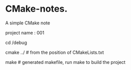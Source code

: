 # CMake-notes.
A simple CMake note

project name : 001

cd /debug

cmake ../  # from the position of CMakeLists.txt

make  # generated makefile, run make to build the project
